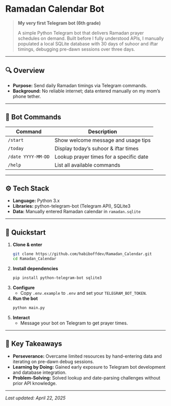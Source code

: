 # Ramadan Calendar Bot

> **My very first Telegram bot (6th grade)**
>
> A simple Python Telegram bot that delivers Ramadan prayer schedules on demand. Built before I fully understood APIs, I manually populated a local SQLite database with 30 days of suhoor and iftar timings, debugging pre-dawn sessions over three days.

---

## 🔍 Overview

- **Purpose:** Send daily Ramadan timings via Telegram commands.  
- **Background:** No reliable internet; data entered manually on my mom’s phone tether.

---

## 🤖 Bot Commands

| Command     | Description                           |
| ----------- | ------------------------------------- |
| `/start`    | Show welcome message and usage tips   |
| `/today`    | Display today’s suhoor & iftar times  |
| `/date YYYY-MM-DD` | Lookup prayer times for a specific date |
| `/help`     | List all available commands           |

---

## ⚙️ Tech Stack

- **Language:** Python 3.x  
- **Libraries:** python-telegram-bot (Telegram API), SQLite3  
- **Data:** Manually entered Ramadan calendar in `ramadan.sqlite`

---

## 🚀 Quickstart

1. **Clone & enter**
   ```bash
   git clone https://github.com/habiboffdev/Ramadan_Calendar.git
   cd Ramadan_Calendar
   ```
2. **Install dependencies**
   ```bash
   pip install python-telegram-bot sqlite3
   ```
3. **Configure**  
   - Copy `.env.example` to `.env` and set your `TELEGRAM_BOT_TOKEN`.
4. **Run the bot**
   ```bash
   python main.py
   ```
5. **Interact**  
   - Message your bot on Telegram to get prayer times.

---

## 📝 Key Takeaways

- **Perseverance:** Overcame limited resources by hand-entering data and iterating on pre-dawn debug sessions.  
- **Learning by Doing:** Gained early exposure to Telegram bot development and database integration.  
- **Problem-Solving:** Solved lookup and date-parsing challenges without prior API knowledge.

---

_Last updated: April 22, 2025_


